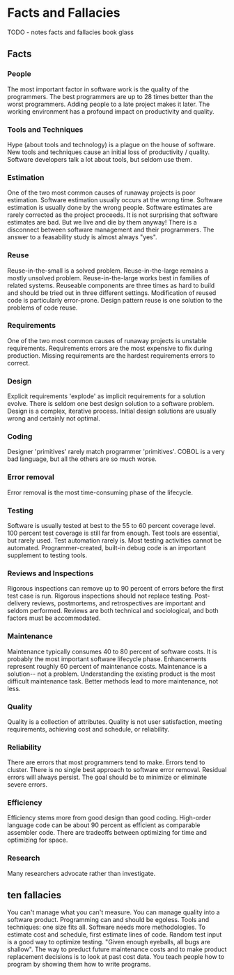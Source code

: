 # Facts and Fallacies

TODO - notes facts and fallacies book glass

## Facts

### People

The most important factor in software work is the quality of the programmers.
The best programmers are up to 28 times better than the worst programmers.
Adding people to a late project makes it later.
The working environment has a profound impact on productivity and quality.

### Tools and Techniques

Hype (about tools and technology) is a plague on the house of software.
New tools and techniques cause an initial loss of productivity / quality.
Software developers talk a lot about tools, but seldom use them.

### Estimation

One of the two most common causes of runaway projects is poor estimation.
Software estimation usually occurs at the wrong time.
Software estimation is usually done by the wrong people.
Software estimates are rarely corrected as the project proceeds.
It is not surprising that software estimates are bad. But we live and die by them anyway!
There is a disconnect between software management and their programmers.
The answer to a feasability study is almost always "yes".

### Reuse

Reuse-in-the-small is a solved problem.
Reuse-in-the-large remains a mostly unsolved problem.
Reuse-in-the-large works best in families of related systems.
Reuseable components are three times as hard to build and should be tried out in three different settings.
Modification of reused code is particularly error-prone.
Design pattern reuse is one solution to the problems of code reuse.

### Requirements

One of the two most common causes of runaway projects is unstable requirements.
Requirements errors are the most expensive to fix during production.
Missing requirements are the hardest requirements errors to correct.

### Design

Explicit requirements 'explode' as implicit requirements for a solution evolve.
There is seldom one best design solution to a software problem.
Design is a complex, iterative process. Initial design solutions are usually wrong and certainly not optimal.

### Coding

Designer 'primitives' rarely match programmer 'primitives'.
COBOL is a very bad language, but all the others are so much worse.

### Error removal

Error removal is the most time-consuming phase of the lifecycle.

### Testing

Software is usually tested at best to the 55 to 60 percent coverage level.
100 percent test coverage is still far from enough.
Test tools are essential, but rarely used.
Test automation rarely is. Most testing activities cannot be automated.
Programmer-created, built-in debug code is an important supplement to testing tools.

### Reviews and Inspections

Rigorous inspections can remove up to 90 percent of errors before the first test case is run.
Rigorous inspections should not replace testing.
Post-delivery reviews, postmortems, and retrospectives are important and seldom performed.
Reviews are both technical and sociological, and both factors must be accommodated.

### Maintenance

Maintenance typically consumes 40 to 80 percent of software costs. It is probably the most important software lifecycle phase.
Enhancements represent roughly 60 percent of maintenance costs.
Maintenance is a solution-- not a problem.
Understanding the existing product is the most difficult maintenance task.
Better methods lead to more maintenance, not less.

### Quality

Quality is a collection of attributes.
Quality is not user satisfaction, meeting requirements, achieving cost and schedule, or reliability.

### Reliability

There are errors that most programmers tend to make.
Errors tend to cluster.
There is no single best approach to software error removal.
Residual errors will always persist. The goal should be to minimize or eliminate severe errors.

### Efficiency

Efficiency stems more from good design than good coding.
High-order language code can be about 90 percent as efficient as comparable assembler code.
There are tradeoffs between optimizing for time and optimizing for space.

### Research

Many researchers advocate rather than investigate.

## ten fallacies

You can't manage what you can't measure.
You can manage quality into a software product.
Programming can and should be egoless.
Tools and techniques: one size fits all.
Software needs more methodologies.
To estimate cost and schedule, first estimate lines of code.
Random test input is a good way to optimize testing.
"Given enough eyeballs, all bugs are shallow".
The way to preduct future maintenance costs and to make product replacement decisions is to look at past cost data.
You teach people how to program by showing them how to write programs.
